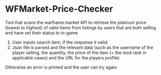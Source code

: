 # WFMarket-Price-Checker
Tool that scans the warframe.market API to retrieve the platinum price (lowest to highest) of valid items from listings by users that are both selling and have set their status to in-game

1) User inputs search item, if the response it valid:
2) Json file is parsed and the relevant data (such as the username of the player selling, the quantity, the price of the item (+ the mod rank in applicable cases) and the URL for the players profile)

Otherwise an error is printed and the user can try again

